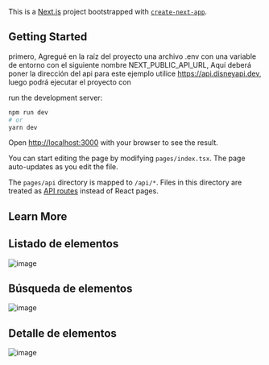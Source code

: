 This is a [Next.js](https://nextjs.org/) project bootstrapped with [`create-next-app`](https://github.com/vercel/next.js/tree/canary/packages/create-next-app).

## Getting Started

primero, Agregué en la raíz del proyecto una archivo .env con una variable de entorno con el siguiente nombre NEXT_PUBLIC_API_URL, Aquí deberá poner la dirección del api para este ejemplo utilice https://api.disneyapi.dev, luego podrá ejecutar el proyecto con 

run the development server:

```bash
npm run dev
# or
yarn dev
```

Open [http://localhost:3000](http://localhost:3000) with your browser to see the result.

You can start editing the page by modifying `pages/index.tsx`. The page auto-updates as you edit the file.


The `pages/api` directory is mapped to `/api/*`. Files in this directory are treated as [API routes](https://nextjs.org/docs/api-routes/introduction) instead of React pages.

## Learn More

## Listado de elementos
![image](https://user-images.githubusercontent.com/66500440/234187622-53318048-1fa2-4d35-9e67-c4e178a10495.png)

## Búsqueda de elementos
![image](https://user-images.githubusercontent.com/66500440/234187923-48269c00-0fea-4c6b-a3c4-b6f8a634fa94.png)

## Detalle de elementos
![image](https://user-images.githubusercontent.com/66500440/234189447-a68ed66a-9997-4fc6-817c-6cd56207ae0e.png)

